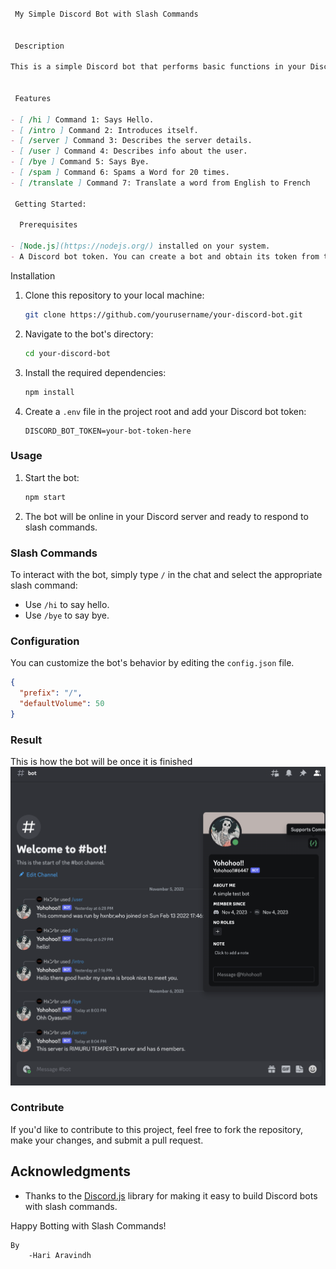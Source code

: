 ```markdown

 My Simple Discord Bot with Slash Commands


 Description

This is a simple Discord bot that performs basic functions in your Discord server using slash (/) commands. It's designed to be easy to use and a great starting point for building more complex bots with slash commands.


 Features

- [ /hi ] Command 1: Says Hello.
- [ /intro ] Command 2: Introduces itself.
- [ /server ] Command 3: Describes the server details.
- [ /user ] Command 4: Describes info about the user.
- [ /bye ] Command 5: Says Bye.
- [ /spam ] Command 6: Spams a Word for 20 times.
- [ /translate ] Command 7: Translate a word from English to French

 Getting Started:

  Prerequisites

- [Node.js](https://nodejs.org/) installed on your system.
- A Discord bot token. You can create a bot and obtain its token from the [Discord Developer Portal](https://discord.com/developers/applications).
```
  Installation

1. Clone this repository to your local machine: 

   ```bash
   git clone https://github.com/yourusername/your-discord-bot.git
   ```

2. Navigate to the bot's directory:

   ```bash
   cd your-discord-bot
   ```

3. Install the required dependencies:

   ```bash
   npm install
   ```

4. Create a `.env` file in the project root and add your Discord bot token:

   ```
   DISCORD_BOT_TOKEN=your-bot-token-here
   ```

### Usage

1. Start the bot:

   ```bash
   npm start
   ```

2. The bot will be online in your Discord server and ready to respond to slash commands.

### Slash Commands

To interact with the bot, simply type `/` in the chat and select the appropriate slash command:

- Use `/hi` to say hello.
- Use `/bye` to say bye.

### Configuration

You can customize the bot's behavior by editing the `config.json` file.

```json
{
  "prefix": "/",
  "defaultVolume": 50
}
```

### Result

This is how the bot will be once it is finished
![OUTPUT](https://github.com/HariAr2/Discord-Bot/blob/main/bot.png)

### Contribute

If you'd like to contribute to this project, feel free to fork the repository, make your changes, and submit a pull request.


## Acknowledgments

- Thanks to the [Discord.js](https://discord.js.org/) library for making it easy to build Discord bots with slash commands.

Happy Botting with Slash Commands!


```
By
    -Hari Aravindh
```
